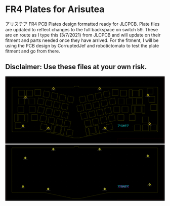 # FR4 Plates for Arisutea
アリステア FR4 PCB Plates design formatted ready for JLCPCB. Plate files are updated to reflect changes to the full backspace on switch 59.  These are en route as I type this (3/7/2021) from JLCPCB and will update on their fitment and parts needed once they have arrived. For the fitment, I will be using the PCB design by CorruptedJef and robotictomato to test the plate fitment and go from there.

## Disclaimer: Use these files at your own risk. 

![FR4-plate-kicad-1](https://raw.githubusercontent.com/mattyams/arisutea-pcb/master/graphics/arisutea-plate-top.png)
![FR4-plate-kicad-2](https://raw.githubusercontent.com/mattyams/arisutea-pcb/master/graphics/arisutea-plate-bottom.png)
